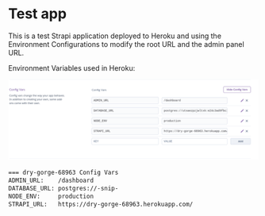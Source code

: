 # Test app

This is a test Strapi application deployed to Heroku and using the Environment Configurations to modify the root URL and the admin panel URL.

Environment Variables used in Heroku:

![vars](./images/vars.png)

```
=== dry-gorge-68963 Config Vars
ADMIN_URL:    /dashboard
DATABASE_URL: postgres://-snip-
NODE_ENV:     production
STRAPI_URL:   https://dry-gorge-68963.herokuapp.com/
```
